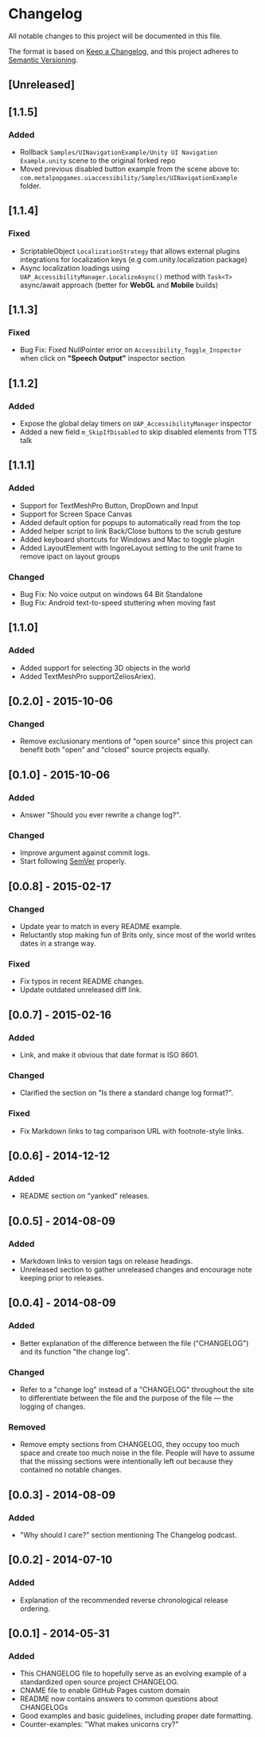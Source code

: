 # Changelog
All notable changes to this project will be documented in this file.

The format is based on [Keep a Changelog](https://keepachangelog.com/en/1.0.0/),
and this project adheres to [Semantic Versioning](https://semver.org/spec/v2.0.0.html).

## [Unreleased]

## [1.1.5]
### Added
- Rollback `Samples/UINavigationExample/Unity UI Navigation Example.unity` scene to the original forked repo
- Moved previous disabled button example from the scene above to: `com.metalpopgames.uiaccessibility/Samples/UINavigationExample` folder.

## [1.1.4]
### Fixed
- ScriptableObject `LocalizationStrategy` that allows external plugins integrations for localization keys (e.g com.unity.localization package)
- Async localization loadings using `UAP_AccessibilityManager.LocalizeAsync()` method with `Task<T>` async/await approach (better for **WebGL** and **Mobile** builds)

## [1.1.3]
### Fixed
- Bug Fix: Fixed NullPointer error on `Accessibility_Toggle_Inspector` when click on **"Speech Output"** inspector section

## [1.1.2]
### Added
- Expose the global delay timers on `UAP_AccessibilityManager` inspector
- Added a new field `m_SkipIfDisabled` to skip disabled elements from TTS talk

## [1.1.1]
### Added
- Support for TextMeshPro Button, DropDown and Input
- Support for Screen Space Canvas
- Added default option for popups to automatically read from the top
- Added helper script to link Back/Close buttons to the scrub gesture
- Added keyboard shortcuts for Windows and Mac to toggle plugin
- Added LayoutElement with IngoreLayout setting to the unit frame to remove ipact on layout groups

### Changed
- Bug Fix: No voice output on windows 64 Bit Standalone
- Bug Fix: Android text-to-speed stuttering when moving fast

## [1.1.0]
### Added
 - Added support for selecting 3D objects in the world
 - Added TextMeshPro supportZeliosAriex).

## [0.2.0] - 2015-10-06
### Changed
- Remove exclusionary mentions of "open source" since this project can
benefit both "open" and "closed" source projects equally.

## [0.1.0] - 2015-10-06
### Added
- Answer "Should you ever rewrite a change log?".

### Changed
- Improve argument against commit logs.
- Start following [SemVer](https://semver.org) properly.

## [0.0.8] - 2015-02-17
### Changed
- Update year to match in every README example.
- Reluctantly stop making fun of Brits only, since most of the world
  writes dates in a strange way.

### Fixed
- Fix typos in recent README changes.
- Update outdated unreleased diff link.

## [0.0.7] - 2015-02-16
### Added
- Link, and make it obvious that date format is ISO 8601.

### Changed
- Clarified the section on "Is there a standard change log format?".

### Fixed
- Fix Markdown links to tag comparison URL with footnote-style links.

## [0.0.6] - 2014-12-12
### Added
- README section on "yanked" releases.

## [0.0.5] - 2014-08-09
### Added
- Markdown links to version tags on release headings.
- Unreleased section to gather unreleased changes and encourage note
keeping prior to releases.

## [0.0.4] - 2014-08-09
### Added
- Better explanation of the difference between the file ("CHANGELOG")
and its function "the change log".

### Changed
- Refer to a "change log" instead of a "CHANGELOG" throughout the site
to differentiate between the file and the purpose of the file — the
logging of changes.

### Removed
- Remove empty sections from CHANGELOG, they occupy too much space and
create too much noise in the file. People will have to assume that the
missing sections were intentionally left out because they contained no
notable changes.

## [0.0.3] - 2014-08-09
### Added
- "Why should I care?" section mentioning The Changelog podcast.

## [0.0.2] - 2014-07-10
### Added
- Explanation of the recommended reverse chronological release ordering.

## [0.0.1] - 2014-05-31
### Added
- This CHANGELOG file to hopefully serve as an evolving example of a
  standardized open source project CHANGELOG.
- CNAME file to enable GitHub Pages custom domain
- README now contains answers to common questions about CHANGELOGs
- Good examples and basic guidelines, including proper date formatting.
- Counter-examples: "What makes unicorns cry?"
